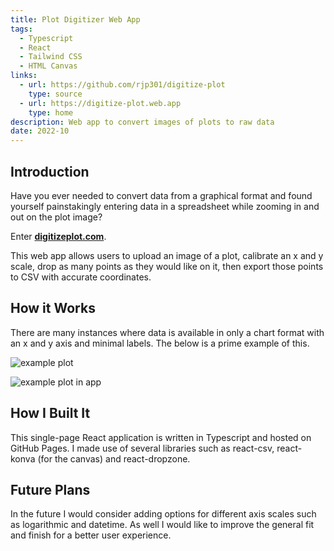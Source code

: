 ```yaml
---
title: Plot Digitizer Web App
tags:
  - Typescript
  - React
  - Tailwind CSS
  - HTML Canvas
links:
  - url: https://github.com/rjp301/digitize-plot
    type: source
  - url: https://digitize-plot.web.app
    type: home
description: Web app to convert images of plots to raw data
date: 2022-10
---
```


## Introduction

Have you ever needed to convert data from a graphical format and found yourself painstakingly entering data in a spreadsheet while zooming in and out on the plot image?

Enter [**digitizeplot.com**](https://digitizeplot.com/).

This web app allows users to upload an image of a plot, calibrate an x and y scale, drop as many points as they would like on it, then export those points to CSV with accurate coordinates.

## How it Works

There are many instances where data is available in only a chart format with an x and y axis and minimal labels. The below is a prime example of this.

![example plot](/images/BPL220K_24ft.png)

![example plot in app](/images/digitize_plot_app.png)

## How I Built It

This single-page React application is written in Typescript and hosted on GitHub Pages. I made use of several libraries such as react-csv, react-konva (for the canvas) and react-dropzone.

## Future Plans

In the future I would consider adding options for different axis scales such as logarithmic and datetime. As well I would like to improve the general fit and finish for a better user experience.
